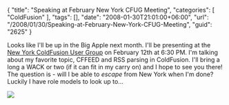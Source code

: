 {
	"title": "Speaking at February New York CFUG Meeting",
	"categories": [
		"ColdFusion"
	],
	"tags": [],
	"date": "2008-01-30T21:01:00+06:00",
	"url": "/2008/01/30/Speaking-at-February-New-York-CFUG-Meeting",
	"guid": "2625"
}

Looks like I'll be up in the Big Apple next month. I'll be presenting at the <a href="http://www.nycfug.com/">New York ColdFusion User Group</a> on February 12th at 6:30 PM. I'm talking about my favorite topic, CFFEED and RSS parsing in ColdFusion. I'll bring a long a WACK or two (if it can fit in my carry on) and I hope to see you there! The question is - will I be able to <i>escape</i> from New York when I'm done? Luckily I have role models to look up to...

<img src="http://www.raymondcamden.com/images//kurt-escape.jpg">